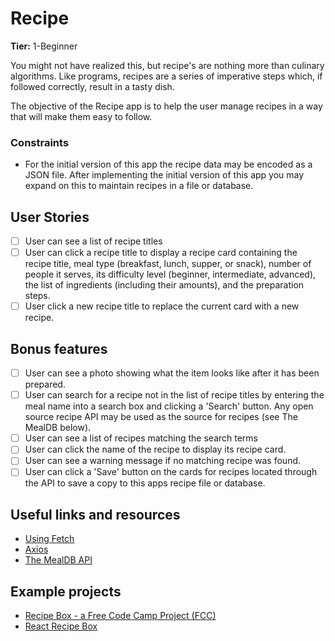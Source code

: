 # Recipe

**Tier:** 1-Beginner

You might not have realized this, but recipe's are nothing more than culinary
algorithms. Like programs, recipes are a series of imperative steps which,
if followed correctly, result in a tasty dish.

The objective of the Recipe app is to help the user manage recipes in a way
that will make them easy to follow.

### Constraints

- For the initial version of this app the recipe data may be encoded as a
  JSON file. After implementing the initial version of this app you may
  expand on this to maintain recipes in a file or database.

## User Stories

- [ ] User can see a list of recipe titles
- [ ] User can click a recipe title to display a recipe card containing the
      recipe title, meal type (breakfast, lunch, supper, or snack), number of people
      it serves, its difficulty level (beginner, intermediate, advanced), the list
      of ingredients (including their amounts), and the preparation steps.
- [ ] User click a new recipe title to replace the current card with a new
      recipe.

## Bonus features

- [ ] User can see a photo showing what the item looks like after it has
      been prepared.
- [ ] User can search for a recipe not in the list of recipe titles by
      entering the meal name into a search box and clicking a 'Search' button. Any
      open source recipe API may be used as the source for recipes (see The MealDB
      below).
- [ ] User can see a list of recipes matching the search terms
- [ ] User can click the name of the recipe to display its recipe card.
- [ ] User can see a warning message if no matching recipe was found.
- [ ] User can click a 'Save' button on the cards for recipes located through
      the API to save a copy to this apps recipe file or database.

## Useful links and resources

- [Using Fetch](https://developer.mozilla.org/en-US/docs/Web/API/Fetch_API/Using_Fetch)
- [Axios](https://www.npmjs.com/package/axios)
- [The MealDB API](https://www.themealdb.com/api.php)

## Example projects

- [Recipe Box - a Free Code Camp Project (FCC)](https://codepen.io/eddyerburgh/pen/xVeJvB)
- [React Recipe Box](https://codepen.io/inkblotty/pen/oxWRme)
